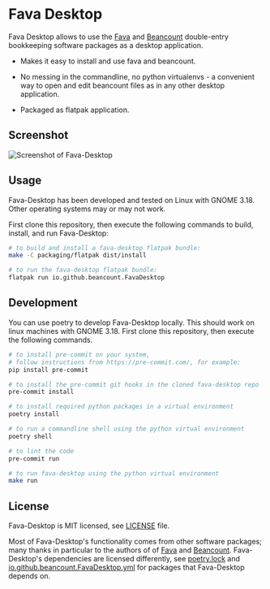 # Fava Desktop

Fava Desktop allows to use the [Fava](https://github.com/beancount/fava) and [Beancount](https://github.com/beancount/beancount) double-entry bookkeeping software packages as a desktop application.

* Makes it easy to install and use fava and beancount. 

* No messing in the commandline, no python virtualenvs  - a convenient way to open and edit beancount files as in any other desktop application.

* Packaged as flatpak application.


## Screenshot

![Screenshot of Fava-Desktop](https://user-images.githubusercontent.com/581188/103780103-d65ef180-5034-11eb-9430-e9ee4dfece87.png)


## Usage

Fava-Desktop has been developed and tested on Linux with GNOME 3.18. Other operating systems may or may not work. 

First clone this repository, then execute the following commands to build, install, and run Fava-Desktop:

```bash
# to build and install a fava-desktop flatpak bundle:
make -C packaging/flatpak dist/install

# to run the fava-desktop flatpak bundle:
flatpak run io.github.beancount.FavaDesktop
```

## Development

You can use poetry to develop Fava-Desktop locally. This should work on linux machines with GNOME 3.18. First clone this repository, then execute the following commands.

```bash
# to install pre-commit on your system,
# follow instructions from https://pre-commit.com/, for example:
pip install pre-commit

# to install the pre-commit git hooks in the cloned fava-desktop repo
pre-commit install

# to install required python packages in a virtual environment
poetry install

# to run a commandline shell using the python virtual environment
poetry shell

# to lint the code
pre-commit run

# to run fava-desktop using the python virtual environment
make run
```

## License

Fava-Desktop is MIT licensed, see [LICENSE](./LICENSE) file.

Most of Fava-Desktop's functionality comes from other software packages; many thanks in particular to the authors of of [Fava](https://github.com/beancount/fava) and [Beancount](https://github.com/beancount/beancount). Fava-Desktop's dependencies are licensed differently, see [poetry.lock](./poetry.lock) and [io.github.beancount.FavaDesktop.yml](./packaging/flatpak/io.github.beancount.FavaDesktop.yml) for packages that Fava-Desktop depends on.
